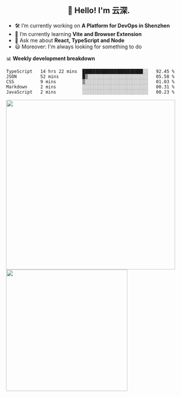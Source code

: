 <h2 align="center">👋 Hello! I'm 云深.</h2>

- 🛠 I’m currently working on **A Platform for DevOps in Shenzhen**
- 🚀 I’m currently learning **Vite and Browser Extension**
- 💬 Ask me about **React, TypeScript and Node**
- 😃 Moreover: I'm always looking for something to do

📊 **Weekly development breakdown**

<!--START_SECTION:waka-->
```text
TypeScript   14 hrs 22 mins  ███████████████████████░░   92.45 % 
JSON         52 mins         █▒░░░░░░░░░░░░░░░░░░░░░░░   05.58 % 
CSS          9 mins          ▒░░░░░░░░░░░░░░░░░░░░░░░░   01.03 % 
Markdown     2 mins          ░░░░░░░░░░░░░░░░░░░░░░░░░   00.31 % 
JavaScript   2 mins          ░░░░░░░░░░░░░░░░░░░░░░░░░   00.23 % 
```
<!--END_SECTION:waka-->

<p>
<img align="left" width="460" src="https://github-readme-stats.vercel.app/api?username=theprimone&custom_title=Yuns's Github Stats&theme=graywhite&hide_border=true&disable_animations=true"/> <img align="left" width="330" src="https://github-readme-stats.vercel.app/api/top-langs/?username=theprimone&layout=compact&theme=graywhite&hide_border=true"/>
</p>
